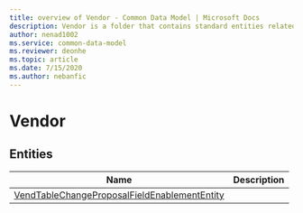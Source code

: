 ```yaml
---
title: overview of Vendor - Common Data Model | Microsoft Docs
description: Vendor is a folder that contains standard entities related to the Common Data Model.
author: nenad1002
ms.service: common-data-model
ms.reviewer: deonhe
ms.topic: article
ms.date: 7/15/2020
ms.author: nebanfic
---
```


# Vendor


## Entities

|Name|Description|
|---|---|
|[VendTableChangeProposalFieldEnablementEntity](VendTableChangeProposalFieldEnablementEntity.md)||
